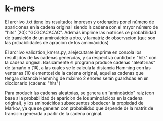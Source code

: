 # k-mers

El archivo .txt tiene los resultados impresos y ordenados por el número de apariciones en la cadena original,
siendo la cadena con el mayor número de "hits" (20): "GCGCACACAC". 
Además imprime las matrices de probabilidad de transición de un aminoácido a otro, y la matriz de observacion (que son las probabilidades de apración de los aminoácidos).

El archivo validation_kmers.py, al ejecutarse imprime en consola los resultados de las cadenas generadas, y su respectiva cantidad e "hits" con la cadena original.
Básicamente el programa produce cadenas "aleatorias" de tamaño n (10), a las cuales se le calcula la distancia Hamming con las ventanas (10 elementos) de la cadena original,
aquellas cadenas que tengan distancia Hamming de máximo 2 errores serán guardadas en un diccionario {cadena: "hits"}

Para producir las cadenas aleatorias, se genera un "aminoácido" raiz (con base a la probabilidad de aparicion de los aminoácidos en la cadena original),
y los aminoácidos subsecuentes obedecen la propiedad de Markov, ya que se generan con probabilidad que depende de la matriz de transicin generada a partir de la cadena original.

